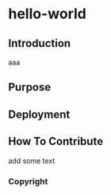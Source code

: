 # hello-world

## Introduction
aaa
## Purpose

## Deployment

## How To Contribute
add some text
### Copyright
